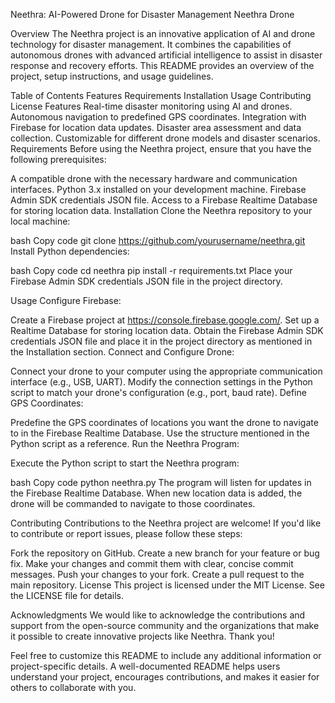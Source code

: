 Neethra: AI-Powered Drone for Disaster Management
Neethra Drone

Overview
The Neethra project is an innovative application of AI and drone technology for disaster management. It combines the capabilities of autonomous drones with advanced artificial intelligence to assist in disaster response and recovery efforts. This README provides an overview of the project, setup instructions, and usage guidelines.

Table of Contents
Features
Requirements
Installation
Usage
Contributing
License
Features
Real-time disaster monitoring using AI and drones.
Autonomous navigation to predefined GPS coordinates.
Integration with Firebase for location data updates.
Disaster area assessment and data collection.
Customizable for different drone models and disaster scenarios.
Requirements
Before using the Neethra project, ensure that you have the following prerequisites:

A compatible drone with the necessary hardware and communication interfaces.
Python 3.x installed on your development machine.
Firebase Admin SDK credentials JSON file.
Access to a Firebase Realtime Database for storing location data.
Installation
Clone the Neethra repository to your local machine:

bash
Copy code
git clone https://github.com/yourusername/neethra.git
Install Python dependencies:

bash
Copy code
cd neethra
pip install -r requirements.txt
Place your Firebase Admin SDK credentials JSON file in the project directory.

Usage
Configure Firebase:

Create a Firebase project at https://console.firebase.google.com/.
Set up a Realtime Database for storing location data.
Obtain the Firebase Admin SDK credentials JSON file and place it in the project directory as mentioned in the Installation section.
Connect and Configure Drone:

Connect your drone to your computer using the appropriate communication interface (e.g., USB, UART).
Modify the connection settings in the Python script to match your drone's configuration (e.g., port, baud rate).
Define GPS Coordinates:

Predefine the GPS coordinates of locations you want the drone to navigate to in the Firebase Realtime Database. Use the structure mentioned in the Python script as a reference.
Run the Neethra Program:

Execute the Python script to start the Neethra program:

bash
Copy code
python neethra.py
The program will listen for updates in the Firebase Realtime Database. When new location data is added, the drone will be commanded to navigate to those coordinates.

Contributing
Contributions to the Neethra project are welcome! If you'd like to contribute or report issues, please follow these steps:

Fork the repository on GitHub.
Create a new branch for your feature or bug fix.
Make your changes and commit them with clear, concise commit messages.
Push your changes to your fork.
Create a pull request to the main repository.
License
This project is licensed under the MIT License. See the LICENSE file for details.

Acknowledgments
We would like to acknowledge the contributions and support from the open-source community and the organizations that make it possible to create innovative projects like Neethra. Thank you!

Feel free to customize this README to include any additional information or project-specific details. A well-documented README helps users understand your project, encourages contributions, and makes it easier for others to collaborate with you.
